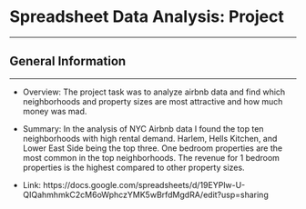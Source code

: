 <h1>Spreadsheet Data Analysis: Project</h1>
<hr><h2>General Information</h2>
<hr><ul>
<li>Overview:
The project task was to analyze airbnb data and find which neighborhoods and property sizes are most attractive and how much money was mad.</li>
</ul><ul>
<li>Summary:
In the analysis of NYC Airbnb data I found the top ten neighborhoods with high rental demand. Harlem, Hells Kitchen, and Lower East Side being the top three. One bedroom properties are the most common in the top neighborhoods. The revenue for 1 bedroom properties is the highest compared to other property sizes.</li>
</ul><ul>
<li>Link: https://docs.google.com/spreadsheets/d/19EYPlw-U-QIQahmhmkC2cM6oWphczYMK5wBrfdMgdRA/edit?usp=sharing</li>
</ul>
